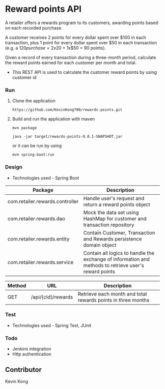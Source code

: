 # Reward points API
A retailer offers a rewards program to its customers, awarding points based on each recorded purchase.

A customer receives 2 points for every dollar spent over $100 in each transaction, plus 1 point for every
dollar spent over $50 in each transaction
(e.g. a $120 purchase = 2x$20 + 1x$50 = 90 points).

Given a record of every transaction during a three-month period, calculate the reward points earned for
each customer per month and total.

- This REST API is used to calculate the customer reward points by using customer id


### Run
1. Clone the application

   `https://github.com/KevinKong700/rewards-points.git`


2. Build and run the application with maven

   `mvn package`

   `java -jar target/rewards-points-0.0.1-SNAPSHOT.jar`


   or it can be run by using

   `mvn spring-boot:run`

### Design
- Technologies used - Spring Boot

| Package                         | Description                                                                                           |
|---------------------------------|-------------------------------------------------------------------------------------------------------|
| com.retailer.rewards.controller | Handle user's request and return a reward points object                                               |
| com.retailer.rewards.dao        | Mock the data set using HashMap for customer and transaction repository                               |
| com.retailer.rewards.entity     | Contain Customer, Transaction and Rewards persistence domain object                                   |
| com.retailer.rewards.service    | Contain all logics to handle the exchange of information and methods to retrieve user's reward points |

| Method | URL                | Description                                                  |
|--------|--------------------|--------------------------------------------------------------|
| GET    | /api/{cId}/rewards | Retrieve each month and total rewards points in three months |

### Test
- Technologies used - Spring Test, JUnit

### Todo
- Jenkins integration
- Http authentication

## Contributor
Kevin Kong
